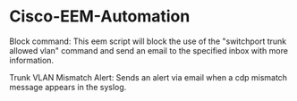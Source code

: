 # Cisco-EEM-Automation

Block command:
This eem script will block the use of the "switchport trunk allowed vlan" command and send an email to the specified inbox with more information.

Trunk VLAN Mismatch Alert:
Sends an alert via email when a cdp mismatch message appears in the syslog.
